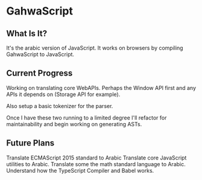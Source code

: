 # GahwaScript

## What Is It?

It's the arabic version of JavaScript. It works on browsers by compiling GahwaScript to JavaScript.

## Current Progress

Working on translating core WebAPIs. Perhaps the Window API first and any APIs it depends on (Storage API for example).

Also setup a basic tokenizer for the parser.

Once I have these two running to a limited degree I'll refactor for maintainability and begin working on generating ASTs.

## Future Plans

Translate ECMAScript 2015 standard to Arabic
Translate core JavaScript utilities to Arabic.
Translate some the math standard language to Arabic.
Understand how the TypeScript Compiler and Babel works.
